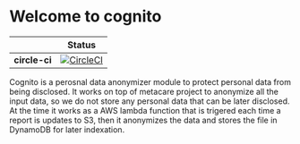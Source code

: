 # Welcome to cognito

| | **Status** |
|---|:---:|
|**circle-ci**|[![CircleCI](https://circleci.com/gh/metacare/cognito/tree/master.svg?style=svg)](https://circleci.com/gh/metacare/cognito/tree/master)|


Cognito is a perosnal data anonymizer module to protect personal data from being disclosed. It works on top of metacare project to anonymize all the input data, so we do not store any personal data that can be later disclosed. At the time it works as a AWS lambda function that is trigered each time a report is updates to S3, then it anonymizes the data and stores the file in DynamoDB for later indexation.
